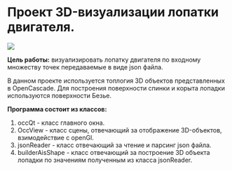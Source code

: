 # Проект 3D-визуализации лопатки двигателя.

<img src = "image/image1.png">


**Цель работы:** визуализировать лопатку двигателя по входному множеству точек передаваемые в виде json файла.

В данном проекте используется топлогия 3D объектов представленных в OpenCascade. Для построения поверхности спинки и корыта лопадки используются поверхности Безье.

**Программа состоит из классов:**

1. occQt - класс главного окна.
2. OccView - класс сцены, отвечающий за отображение 3D-объектов, взимодействие с openGl.
3. jsonReader - класс отвечающий за чтение и парсинг json файла.
4. builderAisShape - класс отвечающий за построение 3D объекта лопадки по значениям полученным из класса jsonReader.

